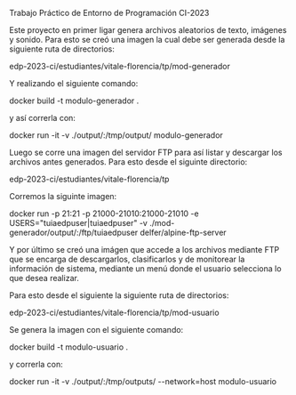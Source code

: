 
Trabajo Práctico de Entorno de Programación CI-2023

Este proyecto en primer ligar genera archivos aleatorios de texto, imágenes y sonido. Para esto se creó una imagen la 
cual debe ser generada desde la siguiente ruta de directorios:

edp-2023-ci/estudiantes/vitale-florencia/tp/mod-generador

Y realizando el siguiente comando:

docker build -t modulo-generador .

y así correrla con:

docker run -it -v ./output/:/tmp/output/ modulo-generador
 
Luego se corre una imagen del servidor FTP para así listar y descargar los archivos antes generados.
Para esto desde el siguinte directorio:

edp-2023-ci/estudiantes/vitale-florencia/tp

Corremos la siguinte imagen:

docker run -p 21:21 -p 21000-21010:21000-21010 -e USERS="tuiaedpuser|tuiaedpuser" -v ./mod-generador/output/:/ftp/tuiaedpuser delfer/alpine-ftp-server 

Y por último se creó una imágen que accede a los archivos mediante FTP que  se encarga de descargarlos, clasificarlos 
y de  monitorear la información de sistema, mediante un menú donde el usuario selecciona lo que desea realizar.

Para esto desde el siguiente la siguiente ruta de directorios:

edp-2023-ci/estudiantes/vitale-florencia/tp/mod-usuario

Se genera la imagen con el siguiente comando:

docker build -t modulo-usuario .

y correrla con:

docker run -it -v ./output/:/tmp/outputs/ --network=host modulo-usuario
